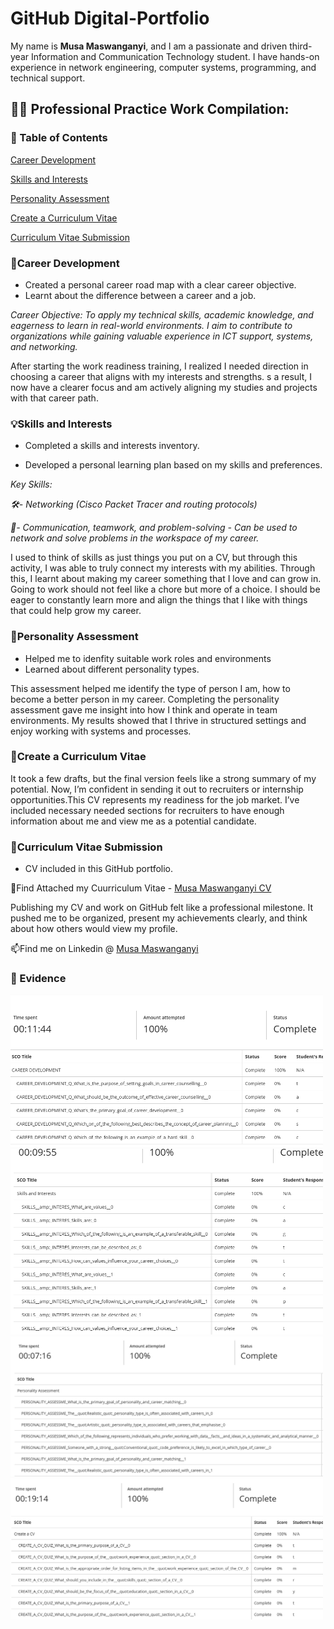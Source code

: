 
# GitHub Digital-Portfolio

My name is <b>Musa Maswanganyi</b>, and I am a passionate and driven third-year Information and Communication Technology student. I have hands-on experience in network engineering, computer systems, programming, and technical support.

<h2><b></b>👨‍💻 Professional Practice Work Compilation:</b</h2>

<h3>📌 Table of Contents</h3>

 [Career Development](#career-development)
 
 [Skills and Interests](#skills-and-interests)
 
 [Personality Assessment](#personality-assessment)
 
 [Create a Curriculum Vitae]( create-a-curriculum-vitae)
 
 [Curriculum Vitae Submission](#curriculum-vitae-submission)

<b><h3>💼Career Development</b></h3>


* Created a personal career road map with a clear career objective.
* Learnt about the difference between a career and a job.
  
<i>Career Objective:
To apply my technical skills, academic knowledge, and eagerness to learn in real-world environments. I aim to contribute to organizations while gaining valuable experience in ICT support, systems, and networking.</i>

After starting the work readiness training, I realized I needed direction in choosing a career that aligns with my interests and strengths. s a result, I now have a clearer focus and am actively aligning my studies and projects with that career path.
  
<b><h3>💡Skills and Interests</b></h3>

* Completed a skills and interests inventory.

* Developed a personal learning plan based on my skills and preferences.
  
<i>Key Skills:

🛠️- Networking (Cisco Packet Tracer and routing protocols)

🤝- Communication, teamwork, and problem-solving - Can be used to network and solve problems in the workspace of my career.</i>
  
I used to think of skills as just things you put on a CV, but through this activity, I was able to truly connect my interests with my abilities. Through this, I learnt about making my career something that I love and can grow in. Going to work should not feel like a chore but more of a choice. I should be eager to constantly learn more and align the things that I like with things that could help grow my career.

  
<b><h3>🧬Personality Assessment</b></h3>

* Helped me to idenfity suitable work roles and environments
* Learned about different personality types.

This assessment helped me identify the type of person I am, how to become a better person in my career. Completing the personality assessment gave me insight into how I think and operate in team environments. My results showed that I thrive in structured settings and enjoy working with systems and processes.

<b><h3>📄Create a Curriculum Vitae</b></h3>

 It took a few drafts, but the final version feels like a strong summary of my potential. Now, I’m confident in sending it out to recruiters or internship opportunities.This CV represents my readiness for the job market. I’ve included necessary needed sections for recruiters to have enough information about me and view me as a potential candidate.


<b><h3>📄Curriculum Vitae Submission</b></h3>

* CV included in this GitHub portfolio.

📁Find Attached my Cuurriculum Vitae - [Musa Maswanganyi CV ](Musa%20Maswanganyi%20Resume.pdf)

Publishing my CV and work on GitHub felt like a professional milestone. It pushed me to be organized, present my achievements clearly, and think about how others would view my profile. 


📫Find me on Linkedin @ [Musa Maswanganyi](www.linkedin.com/in/musa-maswanganyi)

<h3>📁 Evidence</h3>
<img src="Career%20Development.png" width="500" alt="Career Development Evidence"/>

<img src="Skills & Interests.png" width="500" alt="Skills and Interests Evidence"/>

<img src="Personality%20Assessment.png" width="500" alt="Personality Assessment Evidence"/>

<img src="Create%20CV.png" width="500" alt="CV Creation Evidence"/>
